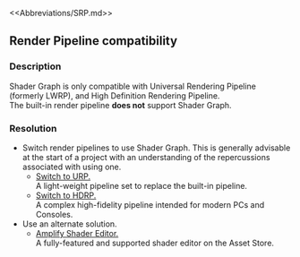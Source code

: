 <<Abbreviations/SRP.md>>
## Render Pipeline compatibility
### Description
Shader Graph is only compatible with Universal Rendering Pipeline (formerly LWRP), and High Definition Rendering Pipeline.  
The built-in render pipeline **does not** support Shader Graph.

### Resolution

- Switch render pipelines to use Shader Graph. This is generally advisable at the start of a project with an understanding of the repercussions associated with using one.
    - [Switch to URP.](https://docs.unity3d.com/Packages/com.unity.render-pipelines.universal@latest/index.html?subfolder=/manual/InstallingAndConfiguringURP.html)  
      A light-weight pipeline set to replace the built-in pipeline.
    - [Switch to HDRP.]( https://docs.unity3d.com/Packages/com.unity.render-pipelines.high-definition@latest/index.html?subfolder=/manual/Upgrading-To-HDRP.html)  
      A complex high-fidelity pipeline intended for modern PCs and Consoles.
- Use an alternate solution.  
    - [Amplify Shader Editor.](https://assetstore.unity.com/packages/tools/visual-scripting/amplify-shader-editor-68570)  
      A fully-featured and supported shader editor on the Asset Store.